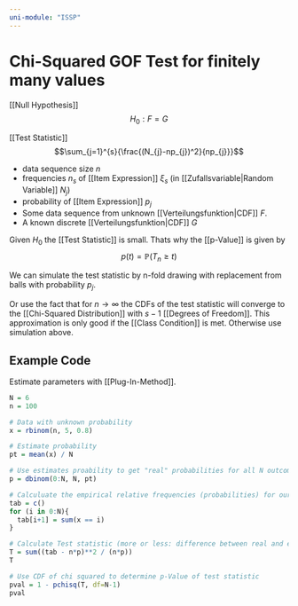 ```yaml
---
uni-module: "ISSP"
---
```


# Chi-Squared GOF Test for finitely many values

[[Null Hypothesis]]
$$H_{0}:F= G$$

[[Test Statistic]]
$$\sum_{j=1}^{s}{\frac{(N_{j}-np_{j})^2}{np_{j}}}$$

- data sequence size $n$
- frequencies $n_s$ of [[Item Expression]] $\xi_s$ (in [[Zufallsvariable|Random Variable]] $N_j$)
- probability of [[Item Expression]] $p_j$
- Some data sequence from unknown [[Verteilungsfunktion|CDF]] $F$.
- A known discrete [[Verteilungsfunktion|CDF]] $G$

Given $H_0$ the [[Test Statistic]] is small. Thats why the [[p-Value]] is given by
$$p(t)=\mathbb{P}(T_{n}\geq t)$$

We can simulate the test statistic by n-fold drawing with replacement from balls with probability $p_{j}$.

Or use the fact that for $n\rightarrow\infty$ the CDFs of the test statistic will converge to the [[Chi-Squared Distribution]] with $s-1$ [[Degrees of Freedom]]. This approximation is only good if the [[Class Condition]] is met.
Otherwise use simulation above.

## Example Code

Estimate parameters with [[Plug-In-Method]].

```R
N = 6
n = 100

# Data with unknown probability
x = rbinom(n, 5, 0.8)

# Estimate probability
pt = mean(x) / N

# Use estimates proability to get "real" probabilities for all N outcomes
p = dbinom(0:N, N, pt)

# Calculuate the empirical relative frequencies (probabilities) for our data
tab = c()
for (i in 0:N){
  tab[i+1] = sum(x == i)
}

# Calculate Test statistic (more or less: difference between real and empirical probabilities)
T = sum((tab - n*p)**2 / (n*p))
T

# Use CDF of chi squared to determine p-Value of test statistic
pval = 1 - pchisq(T, df=N-1)
pval
```
